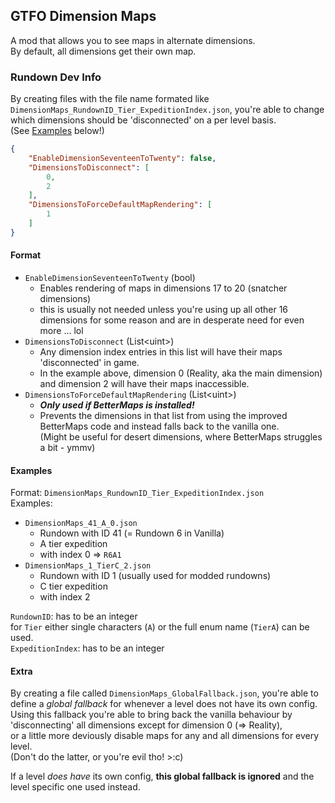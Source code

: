 ## GTFO Dimension Maps

A mod that allows you to see maps in alternate dimensions.  
By default, all dimensions get their own map.

### Rundown Dev Info

By creating files with the file name formated like `DimensionMaps_RundownID_Tier_ExpeditionIndex.json`, you're able to change which dimensions should be 'disconnected' on a per level basis.  
(See [Examples](#Examples) below!)

```json
{
    "EnableDimensionSeventeenToTwenty": false,
    "DimensionsToDisconnect": [
        0,
        2
    ],
    "DimensionsToForceDefaultMapRendering": [
        1
    ]
}
```
#### Format

* `EnableDimensionSeventeenToTwenty` (bool)
  * Enables rendering of maps in dimensions 17 to 20 (snatcher dimensions)  
  * this is usually not needed unless you're using up all other 16 dimensions for some reason and are in desperate need for even more ... lol
* `DimensionsToDisconnect` (List&lt;uint&gt;)
  * Any dimension index entries in this list will have their maps 'disconnected' in game.
  * In the example above, dimension 0 (Reality, aka the main dimension) and dimension 2 will have their maps inaccessible.
* `DimensionsToForceDefaultMapRendering` (List&lt;uint&gt;)
  * ***Only used if BetterMaps is installed!***
  * Prevents the dimensions in that list from using the improved BetterMaps code and instead falls back to the vanilla one.  
    (Might be useful for desert dimensions, where BetterMaps struggles a bit - ymmv)

#### Examples

Format: `DimensionMaps_RundownID_Tier_ExpeditionIndex.json`  
Examples:
* `DimensionMaps_41_A_0.json`
  * Rundown with ID 41 (= Rundown 6 in Vanilla)
  * A tier expedition
  * with index 0 => `R6A1`
* `DimensionMaps_1_TierC_2.json`
  * Rundown with ID 1 (usually used for modded rundowns)
  * C tier expedition
  * with index 2

`RundownID`: has to be an integer  
for `Tier` either single characters (`A`) or the full enum name (`TierA`) can be used.  
`ExpeditionIndex`: has to be an integer

#### Extra

By creating a file called `DimensionMaps_GlobalFallback.json`, you're able to define a *global fallback* for whenever a level does not have its own config.  
Using this fallback you're able to bring back the vanilla behaviour by 'disconnecting' all dimensions except for dimension 0 (=> Reality),  
or a little more deviously disable maps for any and all dimensions for every level.  
(Don't do the latter, or you're evil tho! >:c)

If a level *does have* its own config, **this global fallback is ignored** and the level specific one used instead.